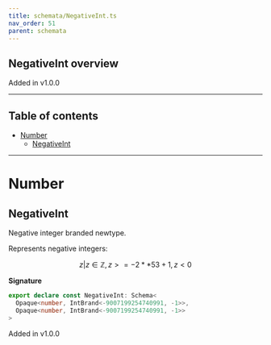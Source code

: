 ```yaml
---
title: schemata/NegativeInt.ts
nav_order: 51
parent: schemata
---
```


## NegativeInt overview

Added in v1.0.0

---

<h2 class="text-delta">Table of contents</h2>

- [Number](#number)
  - [NegativeInt](#negativeint)

---

# Number

## NegativeInt

Negative integer branded newtype.

Represents negative integers:

```math
 { z | z ∈ ℤ, z >= -2 ** 53 + 1, z < 0 }
```

**Signature**

```ts
export declare const NegativeInt: Schema<
  Opaque<number, IntBrand<-9007199254740991, -1>>,
  Opaque<number, IntBrand<-9007199254740991, -1>>
>
```

Added in v1.0.0
